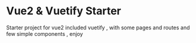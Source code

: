 # Vue2 & Vuetify Starter
Starter project for vue2 included vuetify , with some pages and routes and few simple components , enjoy